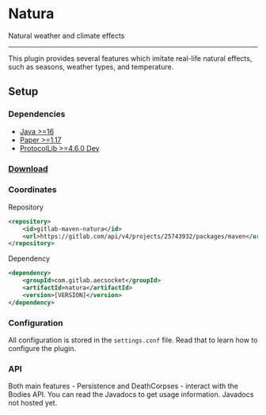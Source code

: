 # Natura

Natural weather and climate effects

---

This plugin provides several features which imitate real-life natural effects,
such as seasons, weather types, and temperature.

## Setup

### Dependencies

* [Java >=16](https://adoptopenjdk.net/?variant=openjdk16&jvmVariant=hotspot)
* [Paper >=1.17](https://papermc.io/)
* [ProtocolLib >=4.6.0 Dev](https://ci.dmulloy2.net/job/ProtocolLib/lastSuccessfulBuild/)

### [Download](https://gitlab.com/aecsocket/natura/-/jobs/artifacts/master/raw/target/Natura.jar?job=build)

### Coordinates

Repository
```xml
<repository>
    <id>gitlab-maven-natura</id>
    <url>https://gitlab.com/api/v4/projects/25743932/packages/maven</url>
</repository>
```

Dependency
```xml
<dependency>
    <groupId>com.gitlab.aecsocket</groupId>
    <artifactId>natura</artifactId>
    <version>[VERSION]</version>
</dependency>
```

### Configuration

All configuration is stored in the `settings.conf` file. Read that to learn how to configure the plugin.

### API

Both main features - Persistence and DeathCorpses - interact with the Bodies API.
You can read the Javadocs to get usage information. Javadocs not hosted yet.
